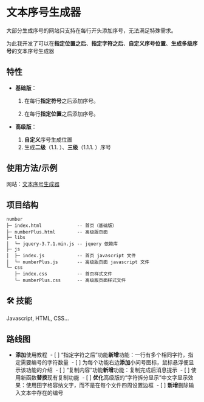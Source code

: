 # 文本序号生成器

大部分生成序号的网站只支持在每行开头添加序号，无法满足特殊需求。

为此我开发了可以在**指定位置之后**、**指定字符之后**、**自定义序号位置**、**生成多级序号**的文本序号生成器

## 特性

- **基础版**：

  1. 在每行**指定符号**之后添加序号。

  2. 在每行**指定位置**之后添加序号。

- **高级版**：

  1. **自定义**序号生成位置
  2. 生成**二级**（1.1. ）、**三级**（1.1.1. ）序号

## 使用方法/示例

网站：[文本序号生成器](https://wang404.filegear-sg.me/)

## 项目结构

```
number
├─ index.html             -- 首页（基础版）
├─ numberPlus.html        -- 高级版页面
├─ libs
│  └─ jquery-3.7.1.min.js -- jquery 依赖库
├─ js
│  ├─ index.js            -- 首页 javascript 文件
│  └─ numberPlus.js       -- 高级版页面 javascript 文件
└─ css
   ├─ index.css           -- 首页样式文件
   └─ numberPlus.css      -- 高级版页面样式文件
```

## 🛠 技能

Javascript, HTML, CSS...

## 路线图

- **添加**使用教程
   - [ ] “指定字符之后”功能**新增**功能：一行有多个相同字符，指定需要编号的字符数量
   - [ ] 为每个功能右边**添加**小问号图标，鼠标悬浮便显示该功能的介绍
   - [ ] “复制内容”功能**新增**功能：复制完成后消息提示
   - [ ] 使用新函数**替换**现有复制功能
   - [ ] **优化**高级版的“字符拆分显示”中文字显示效果：使用田字格容纳文字，而不是在每个文件四周设置边框
   - [ ] **新增**删除输入文本中存在的编号
